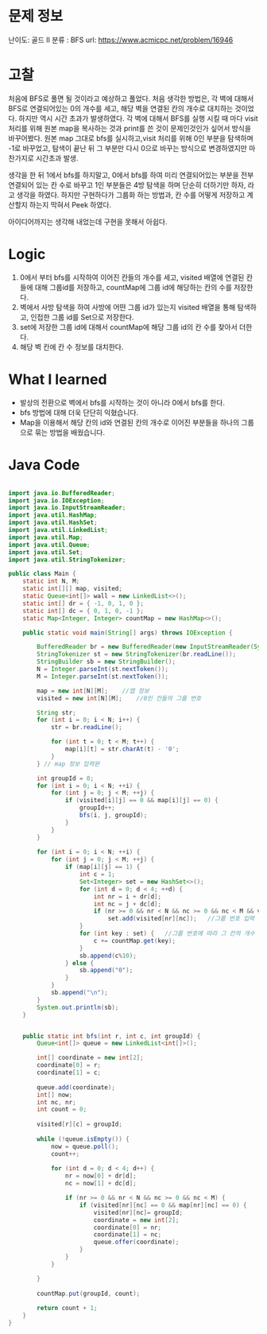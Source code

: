 # 문제 정보
난이도: 골드 II
분류 : BFS
url: https://www.acmicpc.net/problem/16946

# 고찰
처음에 BFS로 풀면 될 것이라고 예상하고 풀었다.
처음 생각한 방법은, 각 벽에 대해서 BFS로 연결되어있는 0의 개수를 세고, 해당 벽을 연결된 칸의 개수로 대치하는 것이었다.
하지만 역시 시간 초과가 발생하였다.
각 벽에 대해서 BFS를 실행 시킬 때 마다 visit 처리를 위해 원본 map을 복사하는 것과 print를 쓴 것이 문제인것인가 싶어서 방식을 바꾸어봤다.
원본 map 그대로 bfs를 실시하고,visit 처리를 위해 0인 부분을 탐색하며 -1로 바꾸었고, 탐색이 끝난 뒤 그 부분만 다시 0으로 바꾸는 방식으로 변경하였지만
마찬가지로 시간초과 발생.

생각을 한 뒤 1에서 bfs를 하지말고, 0에서 bfs를 하여 미리 연결되어있는 부분을 전부 연결되어 있는 칸 수로 바꾸고 1인 부분들은 4방 탐색을 하며 단순히 더하기만 하자, 라고 생각을 하였다.
하지만 구현하다가 그룹화 하는 방법과, 칸 수를 어떻게 저장하고 계산할지 하는지 막혀서 Peek 하였다.

아이디어까지는 생각해 내었는데 구현을 못해서 아쉽다.

# Logic
1. 0에서 부터 bfs를 시작하여 이어진 칸들의 개수를 세고, visited 배열에 연결된 칸들에 대해 그룹id를 저장하고, countMap에 그룹 id에 해당하는 칸의 수를 저장한다.
2. 벽에서 사방 탐색을 하여 사방에 어떤 그룹 id가 있는지 visited 배열을 통해 탐색하고, 인접한 그룹 id를 Set으로 저장한다.
3. set에 저장한 그룹 id에 대해서 countMap에 해당 그룹 id의 칸 수를 찾아서 더한다.
4. 해당 벽 칸에 칸 수 정보를 대치한다.


# What I learned
- 발상의 전환으로 벽에서 bfs를 시작하는 것이 아니라 0에서 bfs를 한다.
- bfs 방법에 대해 더욱 단단히 익혔습니다.
- Map을 이용해서 해당 칸의 id와 연결된 칸의 개수로 이어진 부분들을 하나의 그룹으로 묶는 방법을 배웠습니다.

# Java Code
```java

import java.io.BufferedReader;
import java.io.IOException;
import java.io.InputStreamReader;
import java.util.HashMap;
import java.util.HashSet;
import java.util.LinkedList;
import java.util.Map;
import java.util.Queue;
import java.util.Set;
import java.util.StringTokenizer;

public class Main {
	static int N, M;
	static int[][] map, visited;
	static Queue<int[]> wall = new LinkedList<>();
	static int[] dr = { -1, 0, 1, 0 };
	static int[] dc = { 0, 1, 0, -1 };
	static Map<Integer, Integer> countMap = new HashMap<>();

	public static void main(String[] args) throws IOException {

		BufferedReader br = new BufferedReader(new InputStreamReader(System.in));
		StringTokenizer st = new StringTokenizer(br.readLine());
		StringBuilder sb = new StringBuilder();
		N = Integer.parseInt(st.nextToken());
		M = Integer.parseInt(st.nextToken());

		map = new int[N][M];	//맵 정보
		visited = new int[N][M];	//0인 칸들의 그룹 번호

		String str;
		for (int i = 0; i < N; i++) {
			str = br.readLine();

			for (int t = 0; t < M; t++) {
				map[i][t] = str.charAt(t) - '0';
			}
		} // map 정보 입력완

		int groupId = 0;
		for (int i = 0; i < N; ++i) {
			for (int j = 0; j < M; ++j) {
				if (visited[i][j] == 0 && map[i][j] == 0) {
					groupId++;
					bfs(i, j, groupId);
				}
			}
		}
		
		for (int i = 0; i < N; ++i) {
			for (int j = 0; j < M; ++j) {
				if (map[i][j] == 1) {
					int c = 1;
					Set<Integer> set = new HashSet<>();
					for (int d = 0; d < 4; ++d) {
						int nr = i + dr[d];
						int nc = j + dc[d];
						if (nr >= 0 && nr < N && nc >= 0 && nc < M && visited[nr][nc] != 0)
							set.add(visited[nr][nc]);	//그룹 번호 입력
					}
					for (int key : set) {	//그룹 번호에 따라 그 칸의 개수 countMap에서 가져와서 더하기
						c += countMap.get(key);
					}
					sb.append(c%10);
				} else {
					sb.append("0");
				}
			}
			sb.append("\n");
		}
		System.out.println(sb);
	}


	public static int bfs(int r, int c, int groupId) {
		Queue<int[]> queue = new LinkedList<int[]>();

		int[] coordinate = new int[2];
		coordinate[0] = r;
		coordinate[1] = c;
		
		queue.add(coordinate);
		int[] now;
		int nc, nr;
		int count = 0;
		
		visited[r][c] = groupId;
		
		while (!queue.isEmpty()) {
			now = queue.poll();
			count++;
			
			for (int d = 0; d < 4; d++) {
				nr = now[0] + dr[d];
				nc = now[1] + dc[d];

				if (nr >= 0 && nr < N && nc >= 0 && nc < M) {
					if (visited[nr][nc] == 0 && map[nr][nc] == 0) {
						visited[nr][nc]= groupId;
						coordinate = new int[2];
						coordinate[0] = nr;
						coordinate[1] = nc;
						queue.offer(coordinate);
					}
				}
			}

		}
		
		countMap.put(groupId, count);
		
		return count + 1;
	}
}



```